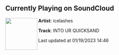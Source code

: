 ## Currently Playing on SoundCloud

[<img align="left" width="100" src="https://i1.sndcdn.com/artworks-uyIxekqjwxGGod3l-fXMjYg-t500x500.jpg">](https://soundcloud.com/icelashes/into-ur-quicksand?in=icelashes/sets/nxc-tools)

**Artist**: icelashes 

**Track**: INTO UR QUICKSAND

Last updated at 01/19/2023 14:46
